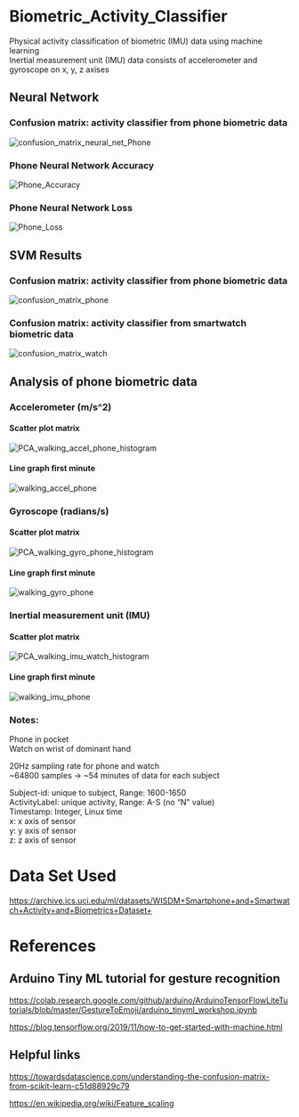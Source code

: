 # Biometric_Activity_Classifier 
Physical activity classification of biometric (IMU) data using machine learning   
Inertial measurement unit (IMU) data consists of accelerometer and gyroscope on x, y, z axises

## Neural Network  

### Confusion matrix: activity classifier from phone biometric data   
![confusion_matrix_neural_net_Phone](https://user-images.githubusercontent.com/33404359/156284410-97cc29b5-487a-4330-9819-9cdf35f4b8c4.png)

### Phone Neural Network Accuracy  

![Phone_Accuracy](https://user-images.githubusercontent.com/33404359/156284947-cb982306-2073-469d-b3a0-d942a543b44b.png)

### Phone Neural Network Loss  

![Phone_Loss](https://user-images.githubusercontent.com/33404359/156284593-b11f0bd4-6d60-4367-b09d-8d89c01cd485.png)

## SVM Results  

### Confusion matrix: activity classifier from phone biometric data    
![confusion_matrix_phone](https://user-images.githubusercontent.com/33404359/156106066-25423b3b-d110-4d98-a83f-fab1a3936136.png)

### Confusion matrix: activity classifier from smartwatch biometric data    
![confusion_matrix_watch](https://user-images.githubusercontent.com/33404359/156106079-85e3cf51-7cce-4059-b498-658789886dd5.png)

## Analysis of phone biometric data   

### Accelerometer (m/s^2)  

#### Scatter plot matrix   
![PCA_walking_accel_phone_histogram](https://user-images.githubusercontent.com/33404359/155634931-c345e74d-b76a-4e16-b77d-9654a4b4462d.png)

#### Line graph first minute  
![walking_accel_phone](https://user-images.githubusercontent.com/33404359/155635541-917ad073-d19f-4bf1-8e90-8f5f28025cdf.png)


### Gyroscope (radians/s)  

#### Scatter plot matrix   
![PCA_walking_gyro_phone_histogram](https://user-images.githubusercontent.com/33404359/155634945-e2313805-9488-49ca-aa60-709adebc54a7.png)

#### Line graph first minute  
![walking_gyro_phone](https://user-images.githubusercontent.com/33404359/155635601-a5d4fda8-a0c5-4d05-9326-3ce75afb477f.png)


### Inertial measurement unit (IMU)  

#### Scatter plot matrix   
![PCA_walking_imu_watch_histogram](https://user-images.githubusercontent.com/33404359/155634958-5aea38eb-7c55-479a-822f-c6bb9b9636ba.png)

#### Line graph first minute  
![walking_imu_phone](https://user-images.githubusercontent.com/33404359/155635619-d558f847-ea82-4028-9c3c-fd08096e748d.png)


### Notes: 
Phone in pocket   
Watch on wrist of dominant hand   

20Hz sampling rate for phone and watch     
~64800 samples -> ~54 minutes of data for each subject      

Subject-id: unique to subject, Range: 1600-1650  
ActivityLabel: unique activity, Range: A-S (no “N” value)  
Timestamp: Integer, Linux time  
x: x axis of sensor   
y: y axis of sensor   
z: z axis of sensor   

# Data Set Used   
https://archive.ics.uci.edu/ml/datasets/WISDM+Smartphone+and+Smartwatch+Activity+and+Biometrics+Dataset+

# References  

## Arduino Tiny ML tutorial for gesture recognition  
https://colab.research.google.com/github/arduino/ArduinoTensorFlowLiteTutorials/blob/master/GestureToEmoji/arduino_tinyml_workshop.ipynb  

https://blog.tensorflow.org/2019/11/how-to-get-started-with-machine.html  

## Helpful links  

https://towardsdatascience.com/understanding-the-confusion-matrix-from-scikit-learn-c51d88929c79  

https://en.wikipedia.org/wiki/Feature_scaling  

